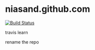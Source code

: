 # niasand.github.com

[![Build Status](https://travis-ci.org/niasand/niasand.github.com.svg?branch=blog)](https://travis-ci.org/niasand/niasand.github.com)


travis learn


rename the repo
